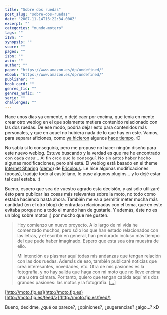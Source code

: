 ```yaml
---
title: "Sobre dos ruedas"
post_slug: "sobre-dos-ruedas"
date: "2007-11-14T16:22:34.000Z"
excerpt: ""
categories: "mundo-motero"
tags: ""
i18n: ""
synopsis: ""
score: ""
pages: ""
isbn: ""
asin: ""
author: ""
paper: "https://www.amazon.es/dp/undefined/"
ebook: "https://www.amazon.es/dp/undefined/"
publisher: ""
book_card: ""
genres_fic: ""
genres_nofic: ""
serie: ""
challenges: ""
---
```


Hace unos días ya comenté, o dejé caer por encima, que tenía en mente crear otro weblog en el que solamente metiera contenido relacionado con las dos ruedas. De ese modo, podría dejar esto para contenidos más personales, y que en aquel no hubiera nada de lo que hay en este. Vamos, para separar aficiones, como [ya hicieron](http://www.alexbolea.com/) algunos [hace tiempo](http://www.alexbolea.com/fotografia). :D

No sabía si lo conseguiría, pero me propuse no hacer ningún diseño para este nuevo weblog. Estuve buscando y la verdad es que me he encontrado con cada _cosa_… Al fin creo que lo conseguí. No sin antes haber hecho algunas modificaciones, pero ahí está. El weblog está basado en el theme [Internet Sharing](http://ericulous.com/2007/01/08/wp-theme-internet-sharing/) ([demo](http://ericulous.com/demo/)) de [Ericulous](http://ericulous.com/). Le hice algunas modificaciones (pocas), traduje todo al castellano, le puse algunos plugins… y lo dejé estar tal cual estaba. :)

Bueno, espero que sea de vuestro agrado esta decisión, y así sólo utilizaré ésto para publicar las cosas más relevantes sobre la moto, no todo como estaba haciendo hasta ahora. También me va a permitir meter mucha más cantidad (en el otro blog) de entradas relacionadas con el tema, que en este evitaba porque no a todo el mundo han de gustarle. Y además, éste no es un blog sobre motos ;) por mucho que me gusten.

> Hoy comienzo un nuevo proyecto. A lo largo de mi vida he comenzado muchos, pero sólo los que han estado relacionados con las letras, y el escribir en general, han perdurado incluso más tiempo del que pude haber imaginado. Espero que esta sea otra muestra de ello.
> 
> Mi intención es plasmar aquí todas mis andanzas que tengan relación con las dos ruedas. Además de eso, también publicaré noticias que crea interesantes, novedades, etc. Otra de mis pasiones es la fotografía, y no hay salida que haga con mi moto que no lleve encima una u otra cámara. Por tanto, quiero que tengan cabida aquí mis dos grandes pasiones: las motos y la fotografía. \[[...](http://moto.fjp.es/hola-a-todos/)\]

[http://moto.fjp.es](http://moto.fjp.es)  
[http://moto.fjp.es/feed/>](http://moto.fjp.es/feed/)

Bueno, decidme, ¿qué os parece?, ¿opiniones?, ¿sugerencias? ¿algo…? xD
